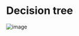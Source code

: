 # Decision tree 
![image](https://github.com/anjiladhikari/AI-for-medical/assets/21165474/3e9648ae-e590-4fc5-bec6-78808304396c)

